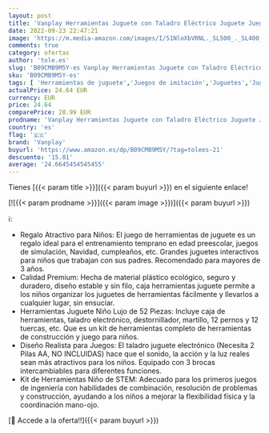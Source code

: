 ```yaml
---
layout: post
title: 'Vanplay Herramientas Juguete con Taladro Eléctrico Juguete Juego Herramientas Cumpleaños Navidad Regalo para Niños Niñas 3 4 5 6 7 8 Años  52 Piezas '
date: 2022-09-23 22:47:21
image: 'https://m.media-amazon.com/images/I/51NloXbVRNL._SL500_._SL400_.jpg'
comments: true
category: ofertas
author: 'tole.es'
slug: 'B09CMB9M5Y-es Vanplay Herramientas Juguete con Taladro Eléctrico Juguete...'
sku: 'B09CMB9M5Y-es'
tags: [ 'Herramientas de juguete','Juegos de imitación','Juguetes','Juguetes y juegos','navidad','vanplay','🇪🇸', ]
actualPrice: 24.64 EUR
currency: EUR
price: 24.64
comparePrice: 28.99 EUR
prodname: 'Vanplay Herramientas Juguete con Taladro Eléctrico Juguete Juego Herramientas Cumpleaños Navidad Regalo para Niños Niñas 3 4 5 6 7 8 Años  52 Piezas '
country: 'es'
flag: '🇪🇸'
brand: 'Vanplay'
buyurl: 'https://www.amazon.es/dp/B09CMB9M5Y/?tag=tolees-21'
descuento: '15.01'
average: '24.6645454545455'
---
```


Tienes [{{< param title >}}]({{< param buyurl >}}) en el siguiente enlace!

[![{{< param prodname >}}]({{< param image >}})]({{< param buyurl >}})

ℹ️:

- Regalo Atractivo para Niños: El juego de herramientas de juguete es un regalo ideal para el entrenamiento temprano en edad preescolar, juegos de simulación, Navidad, cumpleaños, etc. Grandes juguetes interactivos para niños que trabajan con sus padres. Recomendado para mayores de 3 años.
- Calidad Premium: Hecha de material plástico ecológico, seguro y duradero, diseño estable y sin filo, caja herramientas juguete permite a los niños organizar los juguetes de herramientas fácilmente y llevarlos a cualquier lugar, sin ensuciar.
- Herramientas Juguete Niño Lujo de 52 Piezas: Incluye caja de herramientas, taladro electrónico, destornillador, martillo, 12 pernos y 12 tuercas, etc. Que es un kit de herramientas completo de herramientas de construcción y juego para niños.
- Diseño Realista para Juegos: El taladro juguete electrónico (Necesita 2 Pilas AA, NO INCLUIDAS) hace que el sonido, la acción y la luz reales sean más atractivos para los niños. Equipado con 3 brocas intercambiables para diferentes funciones.
- Kit de Herramientas Niño de STEM: Adecuado para los primeros juegos de ingeniería con habilidades de combinación, resolución de problemas y construcción, ayudando a los niños a mejorar la flexibilidad física y la coordinación mano-ojo.

[🛒 Accede a la oferta!!]({{< param buyurl >}})
